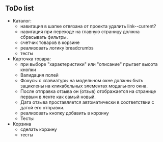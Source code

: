 ## ToDo list
- Каталог:
  - навигация в шапке отвязана от проекта удалить link--current?
  - навигация при переходе на главную страницу должна сбрасывать фильтры.
  - счетчик товаров в корзине
  - реализовать логику breadcrumbs
  - тесты
- Карточка товара:
  - при выборе "характеристики" или "описание" прыгает высота кнопки
  - Валидация полей
  - Фокусы с клавиатуры на модельном окне должны быть зациклены на кликабельных элементах модального окна.
  - После отправка отзыва он (отзыв) отображается на странице первым в ленте как самый новый.
  - Дата отзыва проставляется автоматически в соответствии с датой его отправки.
  - реализовать кнопку добавить в корзину
  - Тесты
- Корзина
  - сделать корзину
  - тесты
